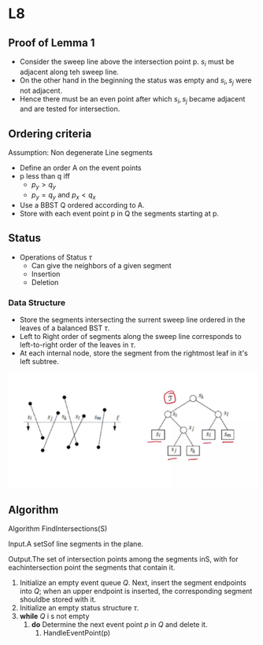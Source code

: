 # L8

## Proof of Lemma 1

-   Consider the sweep line above the intersection point p. $s_i$ must be adjacent along teh sweep line.
-   On the other hand in the beginning the status was empty and $s_i,s_j$ were not adjacent.
-   Hence there must be an even point after which $s_i,s_j$ became adjacent and are tested for intersection.

## Ordering criteria

Assumption: Non degenerate Line segments

-   Define an order A on the event points
-   p less than q iff
    -   $p_y > q_y$
    -   $p_y = q_y$ and $p_x < q_x$
-   Use a BBST Q ordered according to A.
-   Store with each event point p in Q the segments starting at p.

## Status

-   Operations of Status $\tau$
    -   Can give the neighbors of a given segment
    -   Insertion
    -   Deletion

### Data Structure

-   Store the segments intersecting the surrent sweep line ordered in the leaves of a balanced BST $\tau$.
-   Left to Right order of segments along the sweep line corresponds to left-to-right order of the leaves in $\tau$.
-   At each internal node, store the segment from the rightmost leaf in it's left subtree.

![](img/L7/Annotation%202020-09-05%20112724.png)

## Algorithm

Algorithm FindIntersections(S)

Input.A setSof line segments in the plane.

Output.The set of intersection points among the segments inS, with for
eachintersection point the segments that contain it.

1. Initialize an empty event queue $Q$. Next, insert the segment endpoints into $Q$; when an upper endpoint is inserted, the corresponding segment shouldbe stored with it.
2. Initialize an empty status structure $\tau$.
3. **while** $Q$ i s not empty
    1. **do** Determine the next event point $p$ in $Q$ and delete it.
        1. HandleEventPoint(p)
